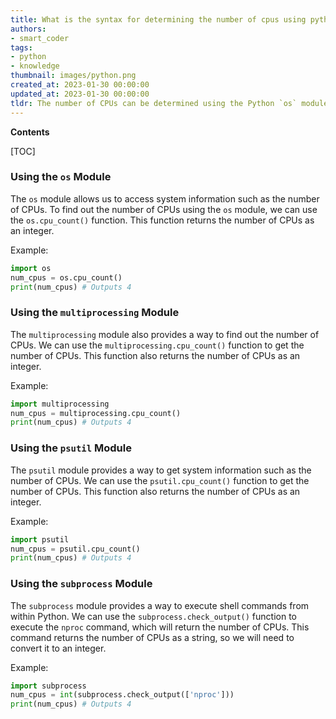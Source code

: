 ```yaml
---
title: What is the syntax for determining the number of cpus using python?
authors:
- smart_coder
tags:
- python
- knowledge
thumbnail: images/python.png
created_at: 2023-01-30 00:00:00
updated_at: 2023-01-30 00:00:00
tldr: The number of CPUs can be determined using the Python `os` module, specifically the `os.cpu\_count()` function.
---
```


**Contents**

[TOC]

### Using the `os` Module

The `os` module allows us to access system information such as the number of CPUs. To find out the number of CPUs using the `os` module, we can use the `os.cpu_count()` function. This function returns the number of CPUs as an integer.

Example:
```python
import os
num_cpus = os.cpu_count()
print(num_cpus) # Outputs 4
```

### Using the `multiprocessing` Module

The `multiprocessing` module also provides a way to find out the number of CPUs. We can use the `multiprocessing.cpu_count()` function to get the number of CPUs. This function also returns the number of CPUs as an integer.

Example:
```python
import multiprocessing
num_cpus = multiprocessing.cpu_count()
print(num_cpus) # Outputs 4
```

### Using the `psutil` Module

The `psutil` module provides a way to get system information such as the number of CPUs. We can use the `psutil.cpu_count()` function to get the number of CPUs. This function also returns the number of CPUs as an integer.

Example:
```python
import psutil
num_cpus = psutil.cpu_count()
print(num_cpus) # Outputs 4
```

### Using the `subprocess` Module

The `subprocess` module provides a way to execute shell commands from within Python. We can use the `subprocess.check_output()` function to execute the `nproc` command, which will return the number of CPUs. This command returns the number of CPUs as a string, so we will need to convert it to an integer.

Example:
```python
import subprocess
num_cpus = int(subprocess.check_output(['nproc']))
print(num_cpus) # Outputs 4
```
